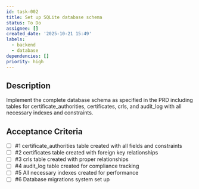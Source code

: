 ```yaml
---
id: task-002
title: Set up SQLite database schema
status: To Do
assignee: []
created_date: '2025-10-21 15:49'
labels:
  - backend
  - database
dependencies: []
priority: high
---
```


## Description

<!-- SECTION:DESCRIPTION:BEGIN -->
Implement the complete database schema as specified in the PRD including tables for certificate_authorities, certificates, crls, and audit_log with all necessary indexes and constraints.
<!-- SECTION:DESCRIPTION:END -->

## Acceptance Criteria
<!-- AC:BEGIN -->
- [ ] #1 certificate_authorities table created with all fields and constraints
- [ ] #2 certificates table created with foreign key relationships
- [ ] #3 crls table created with proper relationships
- [ ] #4 audit_log table created for compliance tracking
- [ ] #5 All necessary indexes created for performance
- [ ] #6 Database migrations system set up
<!-- AC:END -->
